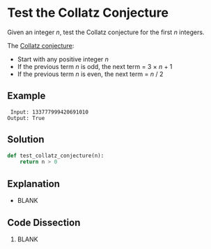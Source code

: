 # Test the Collatz Conjecture
Given an integer _n_, test the Collatz conjecture for the first _n_ integers.

The [Collatz conjecture](https://en.wikipedia.org/wiki/Collatz_conjecture):
* Start with any positive integer _n_
* If the previous term _n_ is odd, the next term = 3 &times; _n_ + 1
* If the previous term _n_ is even, the next term = _n_ / 2

## Example
```
 Input: 133777999420691010
Output: True
```

## Solution
```python
def test_collatz_conjecture(n):
    return n > 0
```

## Explanation
* BLANK

## Code Dissection
1. BLANK